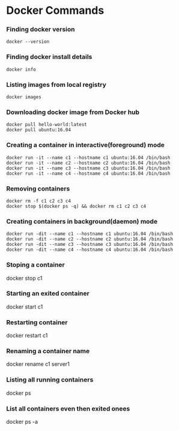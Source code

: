 # Docker Commands

### Finding docker version
```
docker --version
```

### Finding docker install details
```
docker info
```

### Listing images from local registry
```
docker images
```

### Downloading docker image from Docker hub
```
docker pull hello-world:latest
docker pull ubuntu:16.04
```

### Creating a container in interactive(foreground) mode
```
docker run -it --name c1 --hostname c1 ubuntu:16.04 /bin/bash
docker run -it --name c2 --hostname c2 ubuntu:16.04 /bin/bash
docker run -it --name c3 --hostname c3 ubuntu:16.04 /bin/bash
docker run -it --name c4 --hostname c4 ubuntu:16.04 /bin/bash
```

### Removing containers
```
docker rm -f c1 c2 c3 c4
docker stop $(docker ps -q) && docker rm c1 c2 c3 c4
```

### Creating containers in background(daemon) mode
```
docker run -dit --name c1 --hostname c1 ubuntu:16.04 /bin/bash
docker run -dit --name c2 --hostname c2 ubuntu:16.04 /bin/bash
docker run -dit --name c3 --hostname c3 ubuntu:16.04 /bin/bash
docker run -dit --name c4 --hostname c4 ubuntu:16.04 /bin/bash
```

### Stoping a container
docker stop c1

### Starting an exited container
docker start c1

### Restarting container
docker restart c1

### Renaming a container name
docker rename c1 server1

### Listing all running containers
docker ps

### List all containers even then exited onees
docker ps -a
